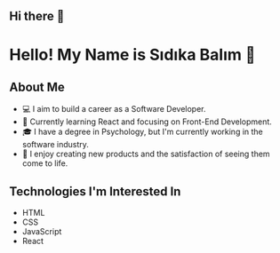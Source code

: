 ## Hi there 👋

# Hello! My Name is Sıdıka Balım 👋

## About Me
- 💻 I aim to build a career as a Software Developer.
- 🌱 Currently learning React and focusing on Front-End Development.
- 🎓 I have a degree in Psychology, but I'm currently working in the software industry.
- 🚀 I enjoy creating new products and the satisfaction of seeing them come to life.

## Technologies I'm Interested In
- HTML
- CSS
- JavaScript
- React


<!--
**SdkaGencer/SdkaGencer** is a ✨ _special_ ✨ repository because its `README.md` (this file) appears on your GitHub profile.

Here are some ideas to get you started:

- 🔭 I’m currently working on ...
- 🌱 I’m currently learning ...
- 👯 I’m looking to collaborate on ...
- 🤔 I’m looking for help with ...
- 💬 Ask me about ...
- 📫 How to reach me: ...
- 😄 Pronouns: ...
- ⚡ Fun fact: ...
-->
